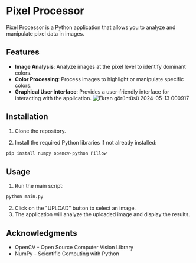 # Pixel Processor

Pixel Processor is a Python application that allows you to analyze and manipulate pixel data in images.

## Features

- **Image Analysis**: Analyze images at the pixel level to identify dominant colors.
- **Color Processing**: Process images to highlight or manipulate specific colors.
- **Graphical User Interface**: Provides a user-friendly interface for interacting with the application.
  ![Ekran görüntüsü 2024-05-13 000917](https://github.com/beng666/PixelWizard/assets/133106559/92c42ec1-7bc1-41e9-b355-90c84123ba01)


## Installation

1. Clone the repository.

2. Install the required Python libraries if not already installed:
```bash
pip install numpy opencv-python Pillow
```

## Usage
1. Run the main script:
```python
python main.py
```
2. Click on the "UPLOAD" button to select an image.
3. The application will analyze the uploaded image and display the results. 


## Acknowledgments

- OpenCV - Open Source Computer Vision Library
- NumPy - Scientific Computing with Python
